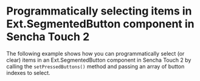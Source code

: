 # Programmatically selecting items in Ext.SegmentedButton component in Sencha Touch 2 #

The following example shows how you can programmatically select (or clear) items in an Ext.SegmentedButton component in Sencha Touch 2 by calling the `setPressedButtons()` method and passing an array of button indexes to select.
